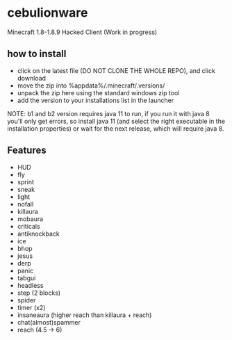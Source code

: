 # cebulionware
Minecraft 1.8-1.8.9 Hacked Client
(Work in progress)

## how to install
* click on the latest file (DO NOT CLONE THE WHOLE REPO), and click download
* move the zip into %appdata%/.minecraft/.versions/
* unpack the zip here using the standard windows zip tool
* add the version to your installations list in the launcher

NOTE: b1 and b2 version requires java 11 to run, if you run it with java 8 you'll only get errors, so install java 11 (and select the right executable in the installation properties) or wait for the next release, which will require java 8.

## Features
* HUD
* fly
* sprint
* sneak
* light
* nofall
* killaura
* mobaura
* criticals
* antiknockback
* ice
* bhop
* jesus
* derp
* panic
* tabgui
* headless
* step (2 blocks)
* spider
* timer (x2)
* insaneaura (higher reach than killaura + reach)
* chat(almost)spammer
* reach (4.5 -> 6)
